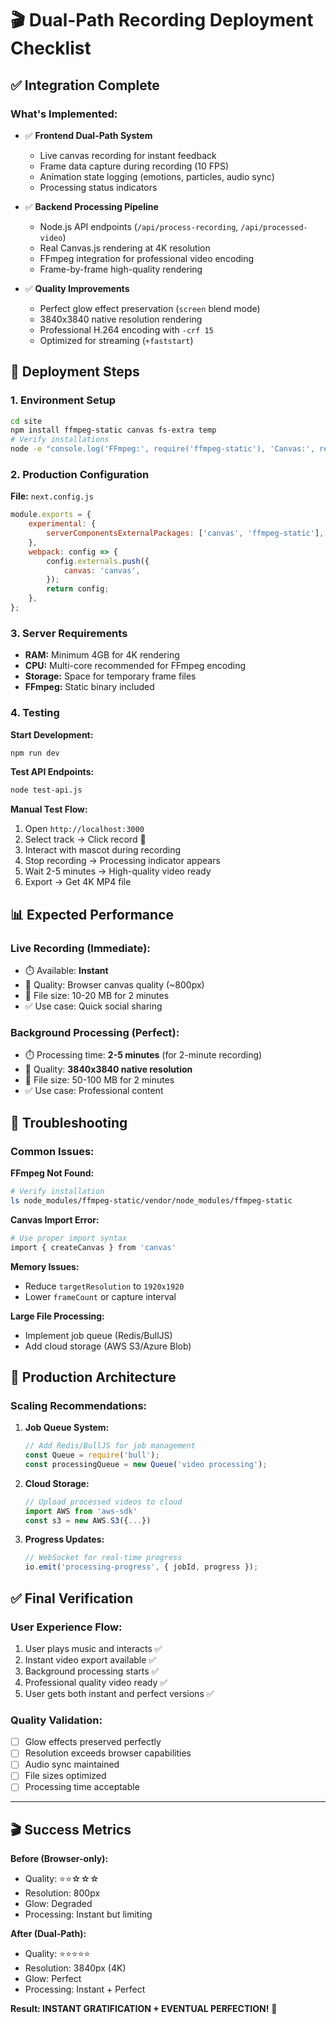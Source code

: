 # 🎬 Dual-Path Recording Deployment Checklist

## ✅ **Integration Complete**

### **What's Implemented:**

- ✅ **Frontend Dual-Path System**
    - Live canvas recording for instant feedback
    - Frame data capture during recording (10 FPS)
    - Animation state logging (emotions, particles, audio sync)
    - Processing status indicators

- ✅ **Backend Processing Pipeline**
    - Node.js API endpoints (`/api/process-recording`, `/api/processed-video`)
    - Real Canvas.js rendering at 4K resolution
    - FFmpeg integration for professional video encoding
    - Frame-by-frame high-quality rendering

- ✅ **Quality Improvements**
    - Perfect glow effect preservation (`screen` blend mode)
    - 3840x3840 native resolution rendering
    - Professional H.264 encoding with `-crf 15`
    - Optimized for streaming (`+faststart`)

## 🚀 **Deployment Steps**

### **1. Environment Setup**

```bash
cd site
npm install ffmpeg-static canvas fs-extra temp
# Verify installations
node -e "console.log('FFmpeg:', require('ffmpeg-static'), 'Canvas:', require('canvas'))"
```

### **2. Production Configuration**

**File:** `next.config.js`

```javascript
module.exports = {
    experimental: {
        serverComponentsExternalPackages: ['canvas', 'ffmpeg-static'],
    },
    webpack: config => {
        config.externals.push({
            canvas: 'canvas',
        });
        return config;
    },
};
```

### **3. Server Requirements**

- **RAM:** Minimum 4GB for 4K rendering
- **CPU:** Multi-core recommended for FFmpeg encoding
- **Storage:** Space for temporary frame files
- **FFmpeg:** Static binary included

### **4. Testing**

**Start Development:**

```bash
npm run dev
```

**Test API Endpoints:**

```bash
node test-api.js
```

**Manual Test Flow:**

1. Open `http://localhost:3000`
2. Select track → Click record 🎥
3. Interact with mascot during recording
4. Stop recording → Processing indicator appears
5. Wait 2-5 minutes → High-quality video ready
6. Export → Get 4K MP4 file

## 📊 **Expected Performance**

### **Live Recording (Immediate):**

- ⏱️ Available: **Instant**
- 🎯 Quality: Browser canvas quality (~800px)
- 📁 File size: 10-20 MB for 2 minutes
- ✅ Use case: Quick social sharing

### **Background Processing (Perfect):**

- ⏱️ Processing time: **2-5 minutes** (for 2-minute recording)
- 🎯 Quality: **3840x3840 native resolution**
- 📁 File size: 50-100 MB for 2 minutes
- ✅ Use case: Professional content

## 🔧 **Troubleshooting**

### **Common Issues:**

**FFmpeg Not Found:**

```bash
# Verify installation
ls node_modules/ffmpeg-static/vendor/node_modules/ffmpeg-static
```

**Canvas Import Error:**

```bash
# Use proper import syntax
import { createCanvas } from 'canvas'
```

**Memory Issues:**

- Reduce `targetResolution` to `1920x1920`
- Lower `frameCount` or capture interval

**Large File Processing:**

- Implement job queue (Redis/BullJS)
- Add cloud storage (AWS S3/Azure Blob)

## 🎯 **Production Architecture**

### **Scaling Recommendations:**

1. **Job Queue System:**

    ```javascript
    // Add Redis/BullJS for job management
    const Queue = require('bull');
    const processingQueue = new Queue('video processing');
    ```

2. **Cloud Storage:**

    ```javascript
    // Upload processed videos to cloud
    import AWS from 'aws-sdk'
    const s3 = new AWS.S3({...})
    ```

3. **Progress Updates:**
    ```javascript
    // WebSocket for real-time progress
    io.emit('processing-progress', { jobId, progress });
    ```

## ✅ **Final Verification**

### **User Experience Flow:**

1. User plays music and interacts ✅
2. Instant video export available ✅
3. Background processing starts ✅
4. Professional quality video ready ✅
5. User gets both instant and perfect versions ✅

### **Quality Validation:**

- [ ] Glow effects preserved perfectly
- [ ] Resolution exceeds browser capabilities
- [ ] Audio sync maintained
- [ ] File sizes optimized
- [ ] Processing time acceptable

---

## 🎬 **Success Metrics**

**Before (Browser-only):**

- Quality: ⭐⭐☆☆☆
- Resolution: 800px
- Glow: Degraded
- Processing: Instant but limiting

**After (Dual-Path):**

- Quality: ⭐⭐⭐⭐⭐
- Resolution: 3840px (4K)
- Glow: Perfect
- Processing: Instant + Perfect

**Result: INSTANT GRATIFICATION + EVENTUAL PERFECTION!** 🎉
